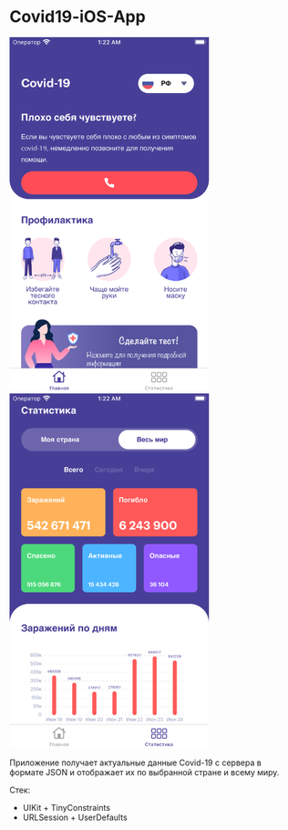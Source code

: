 # Covid19-iOS-App
  <img src="Simulator Screen Shot - iPhone 8 Plus - 2022-06-24 at 01.22.47.png" width="350" title="hover text"> <img src="Simulator Screen Shot - iPhone 8 Plus - 2022-06-24 at 01.22.56.png" width="350" alt="accessibility text">
  
  Приложение получает актуальные данные Covid-19 с сервера в формате JSON и отображает их по выбранной стране и всему миру.

Стек:
- UIKit + TinyConstraints
- URLSession + UserDefaults
